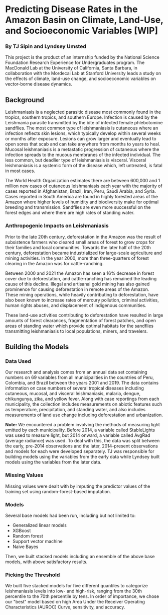# Predicting Disease Rates in the Amazon Basin on Climate, Land-Use, and Socioeconomic Variables [WIP]
### By TJ Sipin and Lyndsey Umsted

This project is the product of an internship funded by the National Science Foundation Research Experience for Undergraduates program. The MacDonald Lab at the University of California, Santa Barbara, in collaboration with the Mordecai Lab at Stanford University leads a study on the effects of climate, land-use change, and socioeconomic variables on vector-borne disease dynamics.

## Background

Leishmaniasis is a neglected parasitic disease most commonly found in the tropics, southern tropics, and southern Europe. Infection is caused by the Leishmania parasite transmitted by the bite of infected female phlebotomine sandflies. The most common type of leishmaniasis is cutaneous where an infection reflects skin lesions, which typically develop within several weeks or months after exposure. Lesions can grow larger and eventually lead to open sores that scab and can take anywhere from months to years to heal. Mucosal leishmaniasis is a metastatic progression of cutaneous where the infection spreads to the mucous membranes of the infected individual. The less common, but deadlier type of leishmaniasis is visceral. Visceral leishmaniasis is a systemic form of the disease which, left untreated, is fatal in most cases. 

The World Health Organization estimates there are between 600,000 and 1 million new cases of cutaneous leishmaniasis each year with the majority of cases reported in Afghanistan, Brazil, Iran, Peru, Saudi Arabia, and Syria. Cases reported in South America are found in highly forested areas of the Amazon where higher levels of humidity and biodiversity make for optimal breeding and transmission. Sandflies are even more successful on the forest edges and where there are high rates of standing water.

### Anthropogenic Impacts on Leishmaniasis

Prior to the late 20th century, deforestation in the Amazon was the result of subsistence farmers who cleared small areas of forest to grow crops for their families and local communities. Towards the later half of the 20th century, deforestation became industrialized for large-scale agriculture and mining activities. In the year 2000, more than three-quarters of forest clearing in the Amazon was for cattle-ranching.

Between 2000 and 2021 the Amazon has seen a 16% decrease in forest cover due to deforestation, and cattle-ranching has remained the leading cause of this decline. Illegal and artisanal gold mining has also gained prominence for causing deforestation in remote areas of the Amazon. These mining operations, while heavily contributing to deforestation, have also been known to increase rates of mercury pollution, criminal activities, human rights abuses, and displacement of indigenous communities.

These land-use activities contributing to deforestation have resulted in large amounts of forest clearances, fragmentation of forest patches, and open areas of standing water which provide optimal habitats for the sandflies transmitting leishmaniasis to local populations, miners, and travelers. 

## Building the Models

### Data Used

Our research and analysis comes from an annual data set containing numbers on 69 variables from all municipalities in the countries of Peru, Colombia, and Brazil between the years 2001 and 2019. The data contains information on case numbers of several tropical diseases including cutaneous, mucosal, and visceral leishmaniasis, malaria, dengue, chikungunya, zika, and yellow fever. Along with case reportings from each municipality, the collection includes measurements on abiotic features such as temperature, precipitation, and standing water, and also includes measurements of land use change including deforestation and urbanization.

**Note:** We encountered a problem involving the methods of measuring light emitted by each municipality. Before 2014, a variable called StableLights was used to measure light, but 2014 onward, a variable called AvgRad (average radiance) was used. To deal with this, the data was split between the early, pre-2014 observations and the later, 2014-present observations and models for each were developed separately.
TJ was responsible for building models using the variables from the early data while Lyndsey built models using the variables from the later data.

### Missing Values
Missing values were dealt with by imputing the predictor values of the training set using random-forest-based imputation.

### Models

Several base models had been run, including but not limited to:
* Generalized linear models
* XGBoost
* Random forest
* Support vector machine
* Naive Bayes

Then, we built stacked models including an ensemble of the above base models, with above satisfactory results.

### Picking the Threshold

We built five stacked models for five different quantiles to categorize leishmaniasis levels into low- and high-risk, ranging from the 30th percentile to the 70th percentile by tens. In order of importance, we chose our "best" model based on high Area Under the Receiver Operating Characteristics (AUROC) Curve, sensitivity, and accuracy. 

